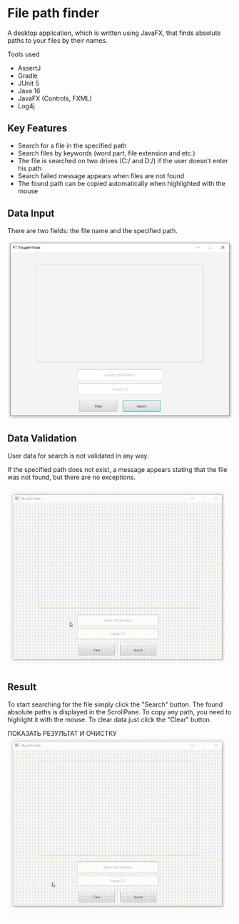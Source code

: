 # File path finder

A desktop application, which is written using JavaFX, that finds absolute paths to your files by their names.

Tools used
- AssertJ
- Gradle
- JUnit 5
- Java 16
- JavaFX (Controls, FXML)
- Log4j

## Key Features 

- Search for a file in the specified path
- Search files by keywords (word part, file extension and etc.)
- The file is searched on two drives (C:/ and D:/) if the user doesn't enter his path
- Search failed message appears when files are not found
- The found path can be copied automatically when highlighted with the mouse

## Data Input

There are two fields: the file name and the specified path.

![Alt Text](https://github.com/Soqva/file-path-finder/blob/master/github/resources/image/ui.jpg)

## Data Validation

User data for search is not validated in any way.

If the specified path does not exist, a message appears stating that the file was not found, but there are no exceptions.

![Alt Text](https://github.com/Soqva/file-path-finder/blob/master/github/resources/gif/non-existent%20file.gif)

## Result

To start searching for the file simply click the "Search" button. The found absolute paths is displayed in the ScrollPane.
To copy any path, you need to highlight it with the mouse. To clear data just click the "Clear" button.

ПОКАЗАТЬ РЕЗУЛЬТАТ И ОЧИСТКУ
![Alt Text](https://github.com/Soqva/file-path-finder/blob/master/github/resources/gif/guide.gif)

